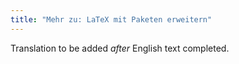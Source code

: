 ```yaml
---
title: "Mehr zu: LaTeX mit Paketen erweitern"
---
```

Translation to be added _after_ English text completed.
